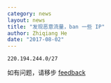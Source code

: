 ```yaml
---
category: news
layout: news
title: "发现恶意流量，ban 一些 IP"
author: Zhiqiang He
date: "2017-08-02"
---
```


```
220.194.244.0/27
```

如有问题，请移步 [feedback](https://github.com/cqumirror/feedback/issues/3)

